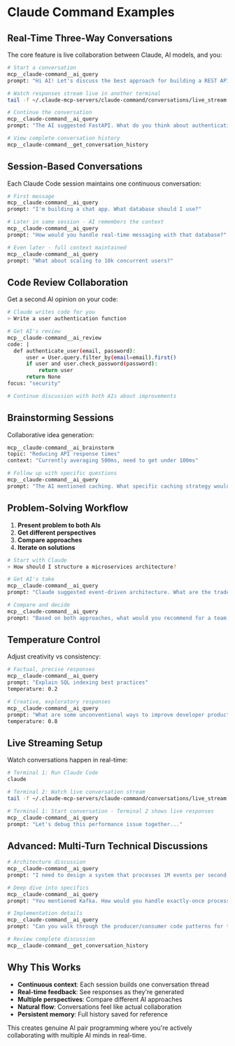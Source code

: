 # Claude Command Examples

## Real-Time Three-Way Conversations

The core feature is live collaboration between Claude, AI models, and you:

```bash
# Start a conversation
mcp__claude-command__ai_query
prompt: "Hi AI! Let's discuss the best approach for building a REST API"

# Watch responses stream live in another terminal
tail -f ~/.claude-mcp-servers/claude-command/conversations/live_stream.txt

# Continue the conversation
mcp__claude-command__ai_query
prompt: "The AI suggested FastAPI. What do you think about authentication patterns?"

# View complete conversation history
mcp__claude-command__get_conversation_history
```

## Session-Based Conversations

Each Claude Code session maintains one continuous conversation:

```bash
# First message
mcp__claude-command__ai_query
prompt: "I'm building a chat app. What database should I use?"

# Later in same session - AI remembers the context
mcp__claude-command__ai_query
prompt: "How would you handle real-time messaging with that database?"

# Even later - full context maintained
mcp__claude-command__ai_query
prompt: "What about scaling to 10k concurrent users?"
```

## Code Review Collaboration

Get a second AI opinion on your code:

```bash
# Claude writes code for you
> Write a user authentication function

# Get AI's review
mcp__claude-command__ai_review
code: |
  def authenticate_user(email, password):
      user = User.query.filter_by(email=email).first()
      if user and user.check_password(password):
          return user
      return None
focus: "security"

# Continue discussion with both AIs about improvements
```

## Brainstorming Sessions

Collaborative idea generation:

```bash
mcp__claude-command__ai_brainstorm
topic: "Reducing API response times"
context: "Currently averaging 500ms, need to get under 100ms"

# Follow up with specific questions
mcp__claude-command__ai_query
prompt: "The AI mentioned caching. What specific caching strategy would work best for user data that changes frequently?"
```

## Problem-Solving Workflow

1. **Present problem to both AIs**
2. **Get different perspectives**
3. **Compare approaches**
4. **Iterate on solutions**

```bash
# Start with Claude
> How should I structure a microservices architecture?

# Get AI's take
mcp__claude-command__ai_query
prompt: "Claude suggested event-driven architecture. What are the trade-offs vs REST APIs for microservices?"

# Compare and decide
mcp__claude-command__ai_query
prompt: "Based on both approaches, what would you recommend for a team of 5 developers building an e-commerce platform?"
```

## Temperature Control

Adjust creativity vs consistency:

```bash
# Factual, precise responses
mcp__claude-command__ai_query
prompt: "Explain SQL indexing best practices"
temperature: 0.2

# Creative, exploratory responses
mcp__claude-command__ai_query
prompt: "What are some unconventional ways to improve developer productivity?"
temperature: 0.8
```

## Live Streaming Setup

Watch conversations happen in real-time:

```bash
# Terminal 1: Run Claude Code
claude

# Terminal 2: Watch live conversation stream
tail -f ~/.claude-mcp-servers/claude-command/conversations/live_stream.txt

# Terminal 1: Start conversation - Terminal 2 shows live responses
mcp__claude-command__ai_query
prompt: "Let's debug this performance issue together..."
```

## Advanced: Multi-Turn Technical Discussions

```bash
# Architecture discussion
mcp__claude-command__ai_query
prompt: "I need to design a system that processes 1M events per second. What architecture would you recommend?"

# Deep dive into specifics
mcp__claude-command__ai_query
prompt: "You mentioned Kafka. How would you handle exactly-once processing guarantees?"

# Implementation details
mcp__claude-command__ai_query
prompt: "Can you walk through the producer/consumer code patterns for that setup?"

# Review complete discussion
mcp__claude-command__get_conversation_history
```

## Why This Works

- **Continuous context**: Each session builds one conversation thread
- **Real-time feedback**: See responses as they're generated
- **Multiple perspectives**: Compare different AI approaches
- **Natural flow**: Conversations feel like actual collaboration
- **Persistent memory**: Full history saved for reference

This creates genuine AI pair programming where you're actively collaborating with multiple AI minds in real-time.
